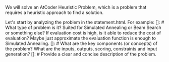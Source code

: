 We will solve an AtCoder Heuristic Problem, which is a problem that requires a heuristic approach to find a solution.

Let's start by analyzing the problem in the statement.html.
For example: 
[]: # What type of problem is it? Suited for Simulated Annealing or Beam Search or something else? If evaluation cost is high, is it able to reduce the cost of evaluation? Maybe just approximate the evaluation function is enough to Simulated Annealing.
[]: # What are the key components (or concepts) of the problem? What are the inputs, outputs, scoring, constraints and input generation?
[]: # Provide a clear and concise description of the problem.
